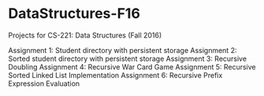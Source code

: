# DataStructures-F16
Projects for CS-221: Data Structures (Fall 2016)

Assignment 1: Student directory with persistent storage
Assignment 2: Sorted student directory with persistent storage
Assignment 3: Recursive Doubling
Assignment 4: Recursive War Card Game
Assignment 5: Recursive Sorted Linked List Implementation
Assignment 6: Recursive Prefix Expression Evaluation
